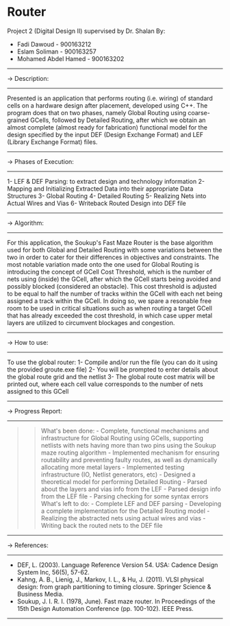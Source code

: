 # Router
Project 2 (Digital Design II) supervised by Dr. Shalan
By:
- Fadi Dawoud - 900163212
- Eslam Soliman - 900163257
- Mohamed Abdel Hamed - 900163202
***********************************************************************************************
-> Description:
*****************
Presented is an application that performs routing (i.e. wiring) of standard cells 
on a hardware design after placement, developed using C++. The program does that 
on two phases, namely Global Routing using coarse-grained GCells, followed by 
Detailed Routing, after which we obtain an almost complete (almost ready for fabrication) 
functional model for the design specified by the input DEF (Design Exchange Format) 
and LEF (Library Exchange Format) files. 
***********************************************************************************************
-> Phases of Execution:
**************************
1- LEF & DEF Parsing: to extract design and technology information
2- Mapping and Initializing Extracted Data into their appropriate Data Structures
3- Global Routing
4- Detailed Routing
5- Realizing Nets into Actual Wires and Vias
6- Writeback Routed Design into DEF file
***********************************************************************************************
-> Algorithm:
***************
For this application, the Soukup's Fast Maze Router is the base algorithm used for both 
Global and Detailed Routing with some variations between the two in order to cater for 
their differences in objectives and constraints. The most notable variation made onto 
the one used for Global Routing is introducing the concept of GCell Cost Threshold, which
is the number of nets using (inside) the GCell, after which the GCell starts being avoided
and possibly blocked (considered an obstacle). This cost threshold is adjusted to be equal 
to half the number of tracks within the GCell with each net being assigned a track within the 
GCell. In doing so, we spare a resonable free room to be used in critical situations such as 
when routing a target GCell that has already exceeded the cost threshold, in which case upper 
metal layers are utilized to circumvent blockages and congestion. 
***********************************************************************************************
-> How to use:
****************
To use the global router:
1- Compile and/or run the file (you can do it using the provided groute.exe file)
2- You will be prompted to enter details about the global route grid and the netlist
3- The global route cost matrix will be printed out, where each cell value corresponds to the number of nets assigned to this GCell
***********************************************************************************************
-> Progress Report:
*********************
>> What's been done:
    - Complete, functional mechanisms and infrastructure for Global Routing using 
    GCells, supporting netlists with nets having more than two pins using the Soukup maze routing algorithm
    - Implemented mechanism for ensuring routability and preventing faulty routes, as well as dynamically allocating more metal layers
    - Implemented testing infrastructure (IO, Netlist generators, etc)
    - Designed a theoretical model for performing Detailed Routing
	- Parsed about the layers and vias info from the LEF
	- Parsed design info from the LEF file 
	- Parsing checking for some syntax errors
>> What's left to do:
    - Complete LEF and DEF parsing
    - Developing a complete implementation for the Detailed Routing model 
    - Realizing the abstracted nets using actual wires and vias
    - Writing back the routed nets to the DEF file 
***********************************************************************************************
-> References:
*****************
- DEF, L. (2003). Language Reference Version 54. USA: Cadence Design System Inc, 56(5), 57-62.
- Kahng, A. B., Lienig, J., Markov, I. L., & Hu, J. (2011). VLSI physical design: from graph 
  partitioning to timing closure. Springer Science & Business Media.
- Soukup, J. I. R. I. (1978, June). Fast maze router. In Proceedings of the 15th Design Automation 
  Conference (pp. 100-102). IEEE Press.
***********************************************************************************************
